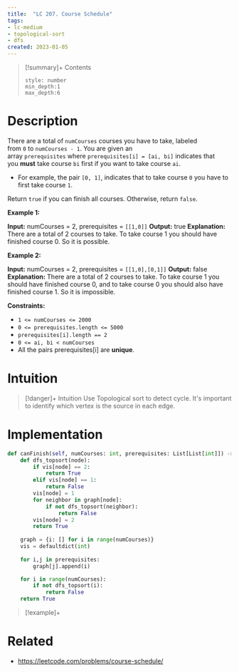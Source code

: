 ```yaml
---
title:  "LC 207. Course Schedule"
tags:
- lc-medium
- topological-sort
- dfs
created: 2023-01-05
---
```


>[!summary]+ Contents
>```toc
>style: number
>min_depth:1
>max_depth:6
>```

# Description
There are a total of `numCourses` courses you have to take, labeled from `0` to `numCourses - 1`. You are given an array `prerequisites` where `prerequisites[i] = [ai, bi]` indicates that you **must** take course `bi` first if you want to take course `ai`.

-   For example, the pair `[0, 1]`, indicates that to take course `0` you have to first take course `1`.

Return `true` if you can finish all courses. Otherwise, return `false`.

**Example 1:**

**Input:** numCourses = 2, prerequisites = ``[[1,0]]``
**Output:** true
**Explanation:** There are a total of 2 courses to take. 
To take course 1 you should have finished course 0. So it is possible.

**Example 2:**

**Input:** numCourses = 2, prerequisites = ``[[1,0],[0,1]]``
**Output:** false
**Explanation:** There are a total of 2 courses to take. 
To take course 1 you should have finished course 0, and to take course 0 you should also have finished course 1. So it is impossible.

**Constraints:**

-   `1 <= numCourses <= 2000`
-   `0 <= prerequisites.length <= 5000`
-   `prerequisites[i].length == 2`
-   `0 <= ai, bi < numCourses`
-   All the pairs prerequisites[i] are **unique**.

# Intuition

>[!danger]+ Intuition
>Use Topological sort to detect cycle. It's important to identify which vertex is the source in each edge.

# Implementation
```python
def canFinish(self, numCourses: int, prerequisites: List[List[int]]) -> bool:
	def dfs_topsort(node):
		if vis[node] == 2:
			return True
		elif vis[node] == 1:
			return False
		vis[node] = 1
		for neighbor in graph[node]:
			if not dfs_topsort(neighbor):
				return False
		vis[node] = 2
		return True
		
	graph = {i: [] for i in range(numCourses)}
	vis = defaultdict(int)
	
	for i,j in prerequisites:
		graph[j].append(i)

	for i in range(numCourses):
		if not dfs_topsort(i):
			return False
	return True
```

>[!example]+ 


# Related
- https://leetcode.com/problems/course-schedule/